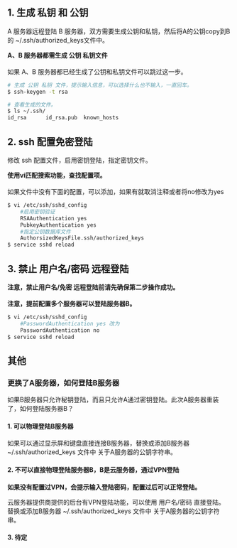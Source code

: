 ## 1. 生成 私钥 和 公钥

A 服务器远程登陆 B 服务器，双方需要生成公钥和私钥，然后将A的公钥copy到B的 ~/.ssh/authorized_keys文件中。

<p class='tip'>
<strong>A、B 服务器都需生成 公钥 私钥文件</strong><br><br>
如果 A、B 服务器都已经生成了公钥和私钥文件可以跳过这一步。
</p>

```bash
# 生成 公钥 私钥 文件，提示输入信息，可以选择什么也不输入，一直回车。
$ ssh-keygen -t rsa

# 查看生成的文件。
$ ls ~/.ssh/
id_rsa      id_rsa.pub  known_hosts
```

## 2. ssh 配置免密登陆

修改 ssh 配置文件，启用密钥登陆，指定密钥文件。

<p class='tip'>
<strong>使用vi匹配搜索功能，查找配置项。</strong><br><br>
如果文件中没有下面的配置，可以添加，如果有就取消注释或者将no修改为yes
</p>

```bash
$ vi /etc/ssh/sshd_config
    #启用密钥验证
    RSAAuthentication yes
    PubkeyAuthentication yes
    #指定公钥数据库文件
    AuthorsizedKeysFile.ssh/authorized_keys
$ service sshd reload
```

## 3. 禁止 用户名/密码 远程登陆

<p class='warning'>
<strong>注意，禁止用户名/免密 远程登陆前请先确保第二步操作成功。</strong><br><br>
<strong>注意，提前配置多个服务器可以登陆服务器B。</strong><br>
</p>


```bash
$ vi /etc/ssh/sshd_config
    #PasswordAuthentication yes 改为
    PasswordAuthentication no
$ service sshd reload
```

## 其他

### 更换了A服务器，如何登陆B服务器

如果B服务器只允许秘钥登陆，而且只允许A通过密钥登陆。此次A服务器重装了，如何登陆服务器B？

#### 1. 可以物理登陆B服务器

如果可以通过显示屏和键盘直接连接B服务器，替换或添加B服务器 ~/.ssh/authorized_keys 文件中 关于A服务器的公钥字符串。

#### 2. 不可以直接物理登陆服务器B，B是云服务器，通过VPN登陆

<p class='tip'>
<strong>如果没有配置过VPN，会提示输入登陆密码，配置过后可以正常登陆。</strong><br>
</p>

云服务器提供商提供的后台有VPN登陆功能，可以使用 用户名/密码 直接登陆。替换或添加B服务器 ~/.ssh/authorized_keys 文件中 关于A服务器的公钥字符串。

#### 3. 待定

    

